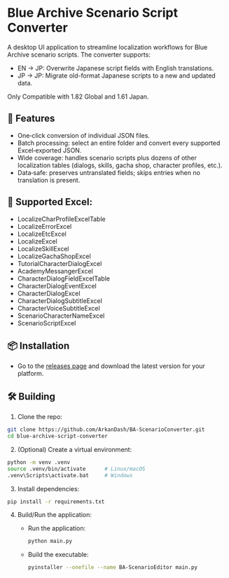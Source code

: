# Blue Archive Scenario Script Converter
A desktop UI application to streamline localization workflows for Blue Archive scenario scripts. The converter supports:

- EN → JP: Overwrite Japanese script fields with English translations.
- JP → JP: Migrate old-format Japanese scripts to a new and updated data.

Only Compatible with 1.82 Global and 1.61 Japan.

## 🚀 Features
- One‑click conversion of individual JSON files.
- Batch processing: select an entire folder and convert every supported Excel‑exported JSON.
- Wide coverage: handles scenario scripts plus dozens of other localization tables (dialogs, skills, gacha shop, character profiles, etc.).
- Data‑safe: preserves untranslated fields; skips entries when no translation is present.

## 💾 Supported Excel:
- LocalizeCharProfileExcelTable
- LocalizeErrorExcel
- LocalizeEtcExcel
- LocalizeExcel
- LocalizeSkillExcel
- LocalizeGachaShopExcel
- TutorialCharacterDialogExcel
- AcademyMessangerExcel
- CharacterDialogFieldExcelTable
- CharacterDialogEventExcel
- CharacterDialogExcel
- CharacterDialogSubtitleExcel
- CharacterVoiceSubtitleExcel
- ScenarioCharacterNameExcel
- ScenarioScriptExcel
  
## 📦 Installation
- Go to the [releases page](https://github.com/ArkanDash/BA-ScenarioConverter/releases/) and download the latest version for your platform.

## 🛠 Building
1. Clone the repo:

```bash
git clone https://github.com/ArkanDash/BA-ScenarioConverter.git
cd blue‑archive‑script‑converter
```

2. (Optional) Create a virtual environment:
```bash
python -m venv .venv
source .venv/bin/activate      # Linux/macOS  
.venv\Scripts\activate.bat     # Windows
```

3. Install dependencies:
```bash
pip install -r requirements.txt
```

4. Build/Run the application:
    - Run the application:
        ```bash
        python main.py
        ```

    - Build the executable:
        ```bash
        pyinstaller --onefile --name BA-ScenarioEditor main.py
        ```